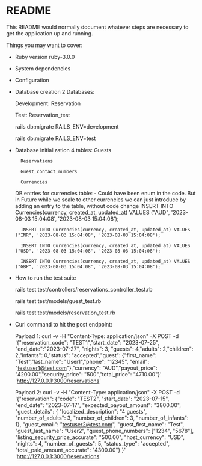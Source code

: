 # README

This README would normally document whatever steps are necessary to get the
application up and running.

Things you may want to cover:

* Ruby version
	ruby-3.0.0
* System dependencies

* Configuration

* Database creation
	2 Databases:

	Development: Reservation

	Test: Reservation_test

	rails db:migrate RAILS_ENV=development

	rails db:migrate RAILS_ENV=test

* Database initialization
	4 tables:
		Guests

  		Reservations

  		Guest_contact_numbers

  		Currencies

	DB entries for currencies table: - Could have been enum in the code. But in Future while we scale to other currencies we can just introduce by adding an entry to the table, without code change
		INSERT INTO Currencies(currency, created_at, updated_at) VALUES ("AUD", '2023-08-03 15:04:08', '2023-08-03 15:04:08');

  		INSERT INTO Currencies(currency, created_at, updated_at) VALUES ("INR", '2023-08-03 15:04:08', '2023-08-03 15:04:08');

  		INSERT INTO Currencies(currency, created_at, updated_at) VALUES ("USD", '2023-08-03 15:04:08', '2023-08-03 15:04:08');

  		INSERT INTO Currencies(currency, created_at, updated_at) VALUES ("GBP", '2023-08-03 15:04:08', '2023-08-03 15:04:08');

* How to run the test suite

	rails test test/controllers/reservations_controller_test.rb

	rails test test/models/guest_test.rb

	rails test test/models/reservation_test.rb

* Curl command to hit the post endpoint:

	Payload 1:
		curl -v -H "Content-Type: application/json" -X POST -d '{"reservation_code": "TEST1","start_date": "2023-07-25", "end_date":"2023-07-27", "nights": 3, "guests": 4,"adults": 2,"children": 2,"infants": 0,"status": "accepted","guest": {"first_name": "Test","last_name": "User1","phone": "12345", "email": "testuser1@test.com"},"currency": "AUD","payout_price": "4200.00","security_price": "500","total_price": "4710.00"}' 'http://127.0.0.1:3000/reservations'


	Payload 2:
		curl -v -H "Content-Type: application/json" -X POST -d '{"reservation": {"code": "TEST2", "start_date": "2023-07-15", "end_date": "2023-07-17", "expected_payout_amount": "3800.00", "guest_details": { "localized_description": "4 guests", "number_of_adults": 3, "number_of_children": 3, "number_of_infants": 1}, "guest_email": "testuser2@test.com", "guest_first_name": "Test", "guest_last_name": "User2", "guest_phone_numbers": ["1234", "5678"], "listing_security_price_accurate": "500.00", "host_currency": "USD", "nights": 4, "number_of_guests": 5, "status_type": "accepted", "total_paid_amount_accurate": "4300.00"} }' 'http://127.0.0.1:3000/reservations'

